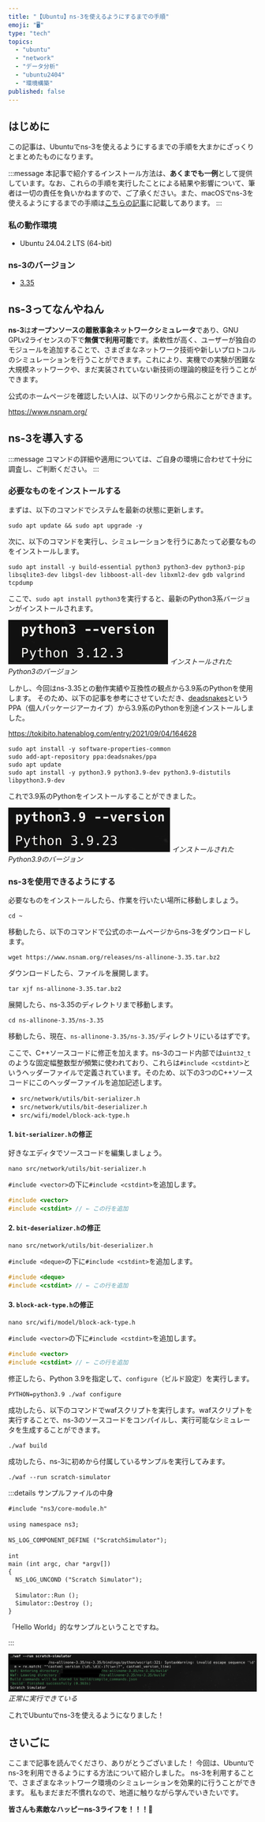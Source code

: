 ```yaml
---
title: "【Ubuntu】ns-3を使えるようにするまでの手順"
emoji: "🖥️"
type: "tech"
topics:
  - "ubuntu"
  - "network"
  - "データ分析"
  - "ubuntu2404"
  - "環境構築"
published: false
---
```


## はじめに

この記事は、Ubuntuでns-3を使えるようにするまでの手順を大まかにざっくりとまとめたものになります。

:::message
本記事で紹介するインストール方法は、**あくまでも一例**として提供しています。なお、これらの手順を実行したことによる結果や影響について、筆者は一切の責任を負いかねますので、ご了承ください。また、macOSでns-3を使えるようにするまでの手順は[こちらの記事](https://zenn.dev/joho0724/articles/sankaku0724-newcreate28)に記載してあります。
:::

### 私の動作環境
- Ubuntu 24.04.2 LTS (64-bit)

### ns-3のバージョン
- [3.35](https://www.nsnam.org/releases/ns-3-35/)

## ns-3ってなんやねん

**ns-3**は**オープンソースの離散事象ネットワークシミュレータ**であり、GNU GPLv2ライセンスの下で**無償で利用可能**です。柔軟性が高く、ユーザーが独自のモジュールを追加することで、さまざまなネットワーク技術や新しいプロトコルのシミュレーションを行うことができます。これにより、実機での実験が困難な大規模ネットワークや、まだ実装されていない新技術の理論的検証を行うことができます。

公式のホームページを確認したい人は、以下のリンクから飛ぶことができます。

https://www.nsnam.org/

## ns-3を導入する

:::message
コマンドの詳細や適用については、ご自身の環境に合わせて十分に調査し、ご判断ください。
:::

### 必要なものをインストールする

まずは、以下のコマンドでシステムを最新の状態に更新します。

```
sudo apt update && sudo apt upgrade -y
```

次に、以下のコマンドを実行し、シミュレーションを行うにあたって必要なものをインストールします。

```
sudo apt install -y build-essential python3 python3-dev python3-pip libsqlite3-dev libgsl-dev libboost-all-dev libxml2-dev gdb valgrind tcpdump
```

ここで、`sudo apt install python3`を実行すると、最新のPython3系バージョンがインストールされます。

![](/images/sankaku46/python12.png)
*インストールされたPython3のバージョン*

しかし、今回はns-3.35との動作実績や互換性の観点から3.9系のPythonを使用します。
そのため、以下の記事を参考にさせていただき、[deadsnakes](https://github.com/deadsnakes)というPPA（個人パッケージアーカイブ）から3.9系のPythonを別途インストールしました。

https://tokibito.hatenablog.com/entry/2021/09/04/164628

```:deadsnakesから3.9系のPythonをインストールするコマンド
sudo apt install -y software-properties-common
sudo add-apt-repository ppa:deadsnakes/ppa
sudo apt update
sudo apt install -y python3.9 python3.9-dev python3.9-distutils libpython3.9-dev
```

これで3.9系のPythonをインストールすることができました。

![](/images/sankaku46/python9.png)
*インストールされたPython3.9のバージョン*

### ns-3を使用できるようにする

必要なものをインストールしたら、作業を行いたい場所に移動しましょう。

```
cd ~
```

移動したら、以下のコマンドで公式のホームページからns-3をダウンロードします。

```
wget https://www.nsnam.org/releases/ns-allinone-3.35.tar.bz2
```

ダウンロードしたら、ファイルを展開します。
```
tar xjf ns-allinone-3.35.tar.bz2
```

展開したら、ns-3.35のディレクトリまで移動します。

```
cd ns-allinone-3.35/ns-3.35
```

移動したら、現在、`ns-allinone-3.35/ns-3.35/`ディレクトリにいるはずです。

ここで、C++ソースコードに修正を加えます。ns-3のコード内部では`uint32_t`のような固定幅整数型が頻繁に使われており、これらは`#include <cstdint>`というヘッダーファイルで定義されています。そのため、以下の3つのC++ソースコードにこのヘッダーファイルを追加記述します。

- `src/network/utils/bit-serializer.h`
- `src/network/utils/bit-deserializer.h`
- `src/wifi/model/block-ack-type.h`

#### 1. `bit-serializer.h`の修正

好きなエディタでソースコードを編集しましょう。

```:nanoで編集する場合
nano src/network/utils/bit-serializer.h
```

`#include <vector>`の下に`#include <cstdint>`を追加します。

```cpp
#include <vector>
#include <cstdint> // ← この行を追加
```

#### 2. `bit-deserializer.h`の修正

```:nanoで編集する場合
nano src/network/utils/bit-deserializer.h
```

`#include <deque>`の下に`#include <cstdint>`を追加します。

```cpp
#include <deque>
#include <cstdint> // ← この行を追加
```

#### 3. `block-ack-type.h`の修正

```:nanoで編集する場合
nano src/wifi/model/block-ack-type.h
```

`#include <vector>`の下に`#include <cstdint>`を追加します。

```cpp
#include <vector>
#include <cstdint> // ← この行を追加
```

修正したら、Python 3.9を指定して、`configure`（ビルド設定）を実行します。

```
PYTHON=python3.9 ./waf configure
```

成功したら、以下のコマンドでwafスクリプトを実行します。wafスクリプトを実行することで、ns-3のソースコードをコンパイルし、実行可能なシミュレータを生成することができます。

```
./waf build
```

成功したら、ns-3に初めから付属しているサンプルを実行してみます。

```
./waf --run scratch-simulator
```

:::details サンプルファイルの中身

```cpp:scratch-simulator.cc（実行すると「Scratch Simulator」と表示される）
#include "ns3/core-module.h"

using namespace ns3;

NS_LOG_COMPONENT_DEFINE ("ScratchSimulator");

int 
main (int argc, char *argv[])
{
  NS_LOG_UNCOND ("Scratch Simulator");

  Simulator::Run ();
  Simulator::Destroy ();
}
```

「Hello World」的なサンプルということですね。

:::

![](/images/sankaku46/hello.png)
*正常に実行できている*

これでUbuntuでns-3を使えるようになりました！

## さいごに

ここまで記事を読んでくださり、ありがとうございました！
今回は、Ubuntuでns-3を利用できるようにする方法について紹介しました。
ns-3を利用することで、さまざまなネットワーク環境のシミュレーションを効果的に行うことができます。
私もまだまだ不慣れなので、地道に触りながら学んでいきたいです。

**皆さんも素敵なハッピーns-3ライフを！！！🌸**
